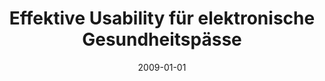 ---
abstract: ''
authors:
- Maria Klug
date: '2009-01-01'
featured: false
links:
- name: Publik
  url: https://publik.tuwien.ac.at/showentry.php?ID=183670&lang=1
publication_types:
- '7'
publishDate: '2009-01-01'
title: Effektive Usability für elektronische Gesundheitspässe
url_pdf: ''
---